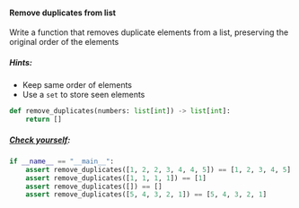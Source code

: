 #### Remove duplicates from list

Write a function that removes duplicate elements from a list, preserving the original order of the elements

##### Hints:
 - Keep same order of elements
 - Use a `set` to store seen elements

```python
def remove_duplicates(numbers: list[int]) -> list[int]:
    return []
```

##### <u>Check yourself</u>:
```python
if __name__ == "__main__":
    assert remove_duplicates([1, 2, 2, 3, 4, 4, 5]) == [1, 2, 3, 4, 5]
    assert remove_duplicates([1, 1, 1, 1]) == [1]
    assert remove_duplicates([]) == []
    assert remove_duplicates([5, 4, 3, 2, 1]) == [5, 4, 3, 2, 1]    
```